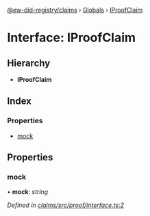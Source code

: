 [@ew-did-registry/claims](../README.md) › [Globals](../globals.md) › [IProofClaim](iproofclaim.md)

# Interface: IProofClaim

## Hierarchy

* **IProofClaim**

## Index

### Properties

* [mock](iproofclaim.md#mock)

## Properties

###  mock

• **mock**: *string*

*Defined in [claims/src/proof/interface.ts:2](https://github.com/energywebfoundation/ew-did-registry/blob/4bbd80b/packages/claims/src/proof/interface.ts#L2)*
